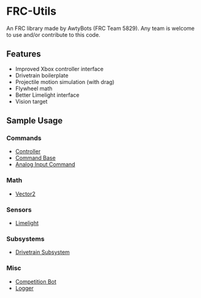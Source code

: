 # FRC-Utils

An FRC library made by AwtyBots (FRC Team 5829). Any team is welcome to use and/or contribute to this code.

## Features

- Improved Xbox controller interface
- Drivetrain boilerplate
- Projectile motion simulation (with drag)
- Flywheel math
- Better Limelight interface
- Vision target

## Sample Usage

### Commands

- [Controller](https://github.com/awtybots/FRC-2021/blob/mekhas-branch/src/main/java/frc/robot/Robot.java)
- [Command Base](https://github.com/awtybots/FRC-2021/blob/mekhas-branch/src/main/java/frc/robot/commands/AutoAim.java)
- [Analog Input Command](https://github.com/awtybots/FRC-2021/blob/mekhas-branch/src/main/java/frc/robot/commands/TeleopDrive.java)

### Math

- [Vector2](https://github.com/awtybots/FRC-2021/blob/mekhas-branch/src/main/java/frc/robot/commands/TeleopDrive.java)

### Sensors

- [Limelight](https://github.com/awtybots/FRC-2021/blob/mekhas-branch/src/main/java/frc/robot/Robot.java)

### Subsystems

- [Drivetrain Subsystem](https://github.com/awtybots/FRC-2021/blob/mekhas-branch/src/main/java/frc/robot/commands/AutoAim.java)

### Misc

- [Competition Bot](https://github.com/awtybots/FRC-2021/blob/mekhas-branch/src/main/java/frc/robot/Robot.java)
- [Logger](https://github.com/awtybots/FRC-2021/blob/mekhas-branch/src/main/java/frc/robot/commands/AutoAim.java)
